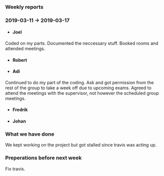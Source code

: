 ### Weekly reports
### 2019-03-11 -> 2019-03-17

* #### Joel
Coded on my parts. Documented the neccessary stuff. Booked rooms and attended meetings. 
* #### Robert

* #### Adi
Continued to do my part of the coding. Ask and got permission from the rest of the group to take a week off due to upcoming exams. Agreed to attend the meetings with the supervisor, not however the scheduled group meetings.

* #### Fredrik

* #### Johan

### What we have done
We kept working on the project but got stalled since travis was acting up. 

### Preperations before next week
Fix travis. 
